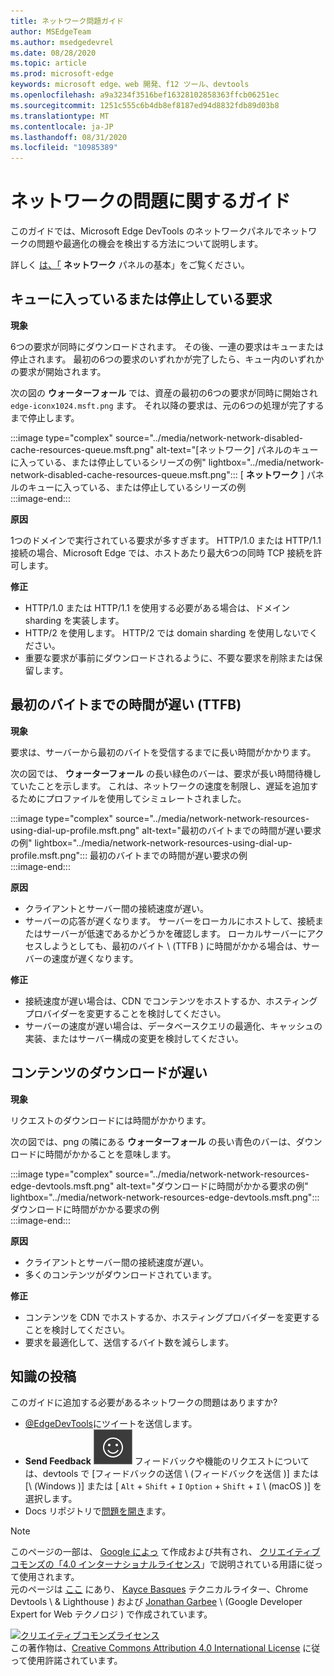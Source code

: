 ```yaml
---
title: ネットワーク問題ガイド
author: MSEdgeTeam
ms.author: msedgedevrel
ms.date: 08/28/2020
ms.topic: article
ms.prod: microsoft-edge
keywords: microsoft edge、web 開発、f12 ツール、devtools
ms.openlocfilehash: a9a3234f3516bef16328102858363ffcb06251ec
ms.sourcegitcommit: 1251c555c6b4db8ef8187ed94d8832fdb89d03b8
ms.translationtype: MT
ms.contentlocale: ja-JP
ms.lasthandoff: 08/31/2020
ms.locfileid: "10985389"
---
```

<!-- Copyright Kayce Basques and Jonathan Garbee

   Licensed under the Apache License, Version 2.0 (the "License");
   you may not use this file except in compliance with the License.
   You may obtain a copy of the License at

       https://www.apache.org/licenses/LICENSE-2.0

   Unless required by applicable law or agreed to in writing, software
   distributed under the License is distributed on an "AS IS" BASIS,
   WITHOUT WARRANTIES OR CONDITIONS OF ANY KIND, either express or implied.
   See the License for the specific language governing permissions and
   limitations under the License.  -->





# ネットワークの問題に関するガイド   




このガイドでは、Microsoft Edge DevTools のネットワークパネルでネットワークの問題や最適化の機会を検出する方法について説明します。  

詳しく [は、「][NetworkPerformance] **ネットワーク** パネルの基本」をご覧ください。  

## キューに入っているまたは停止している要求   

**現象**  

6つの要求が同時にダウンロードされます。  その後、一連の要求はキューまたは停止されます。  最初の6つの要求のいずれかが完了したら、キュー内のいずれかの要求が開始されます。  

次の図の **ウォーターフォール** では、資産の最初の6つの要求が同時に開始され `edge-iconx1024.msft.png` ます。  それ以降の要求は、元の6つの処理が完了するまで停止します。  

:::image type="complex" source="../media/network-network-disabled-cache-resources-queue.msft.png" alt-text="[ネットワーク] パネルのキューに入っている、または停止しているシリーズの例" lightbox="../media/network-network-disabled-cache-resources-queue.msft.png":::
   [ **ネットワーク** ] パネルのキューに入っている、または停止しているシリーズの例  
:::image-end:::  

**原因**  

1つのドメインで実行されている要求が多すぎます。  HTTP/1.0 または HTTP/1.1 接続の場合、Microsoft Edge では、ホストあたり最大6つの同時 TCP 接続を許可します。  

**修正**  

*   HTTP/1.0 または HTTP/1.1 を使用する必要がある場合は、ドメイン sharding を実装します。  
*   HTTP/2 を使用します。  HTTP/2 では domain sharding を使用しないでください。  
*   重要な要求が事前にダウンロードされるように、不要な要求を削除または保留します。  
    
## 最初のバイトまでの時間が遅い (TTFB)   

**現象**  

要求は、サーバーから最初のバイトを受信するまでに長い時間がかかります。  

次の図では、 **ウォーターフォール** の長い緑色のバーは、要求が長い時間待機していたことを示します。  これは、ネットワークの速度を制限し、遅延を追加するためにプロファイルを使用してシミュレートされました。  

:::image type="complex" source="../media/network-network-resources-using-dial-up-profile.msft.png" alt-text="最初のバイトまでの時間が遅い要求の例" lightbox="../media/network-network-resources-using-dial-up-profile.msft.png":::
   最初のバイトまでの時間が遅い要求の例  
:::image-end:::  

**原因**  

*   クライアントとサーバー間の接続速度が遅い。  
*   サーバーの応答が遅くなります。  サーバーをローカルにホストして、接続またはサーバーが低速であるかどうかを確認します。  ローカルサーバーにアクセスしようとしても、最初のバイト \ (TTFB \) に時間がかかる場合は、サーバーの速度が遅くなります。  
    
**修正**  

*   接続速度が遅い場合は、CDN でコンテンツをホストするか、ホスティングプロバイダーを変更することを検討してください。  
*   サーバーの速度が遅い場合は、データベースクエリの最適化、キャッシュの実装、またはサーバー構成の変更を検討してください。  
    
## コンテンツのダウンロードが遅い   

**現象**  

リクエストのダウンロードには時間がかかります。  

次の図では、png の隣にある **ウォーターフォール** の長い青色のバーは、ダウンロードに時間がかかることを意味します。  

:::image type="complex" source="../media/network-network-resources-edge-devtools.msft.png" alt-text="ダウンロードに時間がかかる要求の例" lightbox="../media/network-network-resources-edge-devtools.msft.png":::
   ダウンロードに時間がかかる要求の例  
:::image-end:::  

**原因**  

*   クライアントとサーバー間の接続速度が遅い。  
*   多くのコンテンツがダウンロードされています。  
    
**修正**  

*   コンテンツを CDN でホストするか、ホスティングプロバイダーを変更することを検討してください。  
*   要求を最適化して、送信するバイト数を減らします。  
    
## 知識の投稿  

このガイドに追加する必要があるネットワークの問題はありますか?  

*   [@EdgeDevTools][MicrosoftEdgeTweet]にツイートを送信します。  
*   **Send Feedback** ![ ][ImageSendFeedbackIcon] フィードバックや機能のリクエストについては、devtools で [フィードバックの送信 \ (フィードバックを送信 \)] または [\ (Windows \)] または [ `Alt` + `Shift` + `I` `Option` + `Shift` + `I` \ (macOS \)] を選択します。  
*   Docs リポジトリで[問題を開き][WebFundamentalsIssue]ます。  
    
<!--  
  


-->  

<!-- image links -->  

[ImageSendFeedbackIcon]: ../media/smile-icon.msft.png  

<!-- links -->  

[NetworkPerformance]: ./index.md "Microsoft Edge DevTools でネットワークアクティビティを検査する |Microsoft ドキュメント"  

[MicrosoftEdgeTweet]: https://twitter.com/intent/tweet?text=@EdgeDevTools%20[Network%20Issues%20Guide%20Suggestion]  

[WebFundamentalsIssue]: https://github.com/MicrosoftDocs/edge-developer/issues/new?title=%5BDevTools%20Network%20Issues%20Guide%20Suggestion%5D "新しい問題-Microsoft のドキュメント/エッジ-開発者"  

> [!NOTE]
> このページの一部は、 [Google によっ][GoogleSitePolicies] て作成および共有され、 [クリエイティブコモンズの「4.0 インターナショナルライセンス][CCA4IL]」で説明されている用語に従って使用されます。  
> 元のページは [ここ](https://developers.google.com/web/tools/chrome-devtools/network/issues) にあり、 [Kayce Basques][KayceBasques] テクニカルライター、Chrome Devtools \ & Lighthouse \) および [Jonathan Garbee][JonathanGarbee] \ (Google Developer Expert for Web テクノロジ \) で作成されています。  

[![クリエイティブコモンズライセンス][CCby4Image]][CCA4IL]  
この著作物は、[Creative Commons Attribution 4.0 International License][CCA4IL] に従って使用許諾されています。  

[CCA4IL]: https://creativecommons.org/licenses/by/4.0  
[CCby4Image]: https://i.creativecommons.org/l/by/4.0/88x31.png  
[GoogleSitePolicies]: https://developers.google.com/terms/site-policies  
[KayceBasques]: https://developers.google.com/web/resources/contributors/kaycebasques  
[JonathanGarbee]: https://developers.google.com/web/resources/contributors/jonathangarbee
